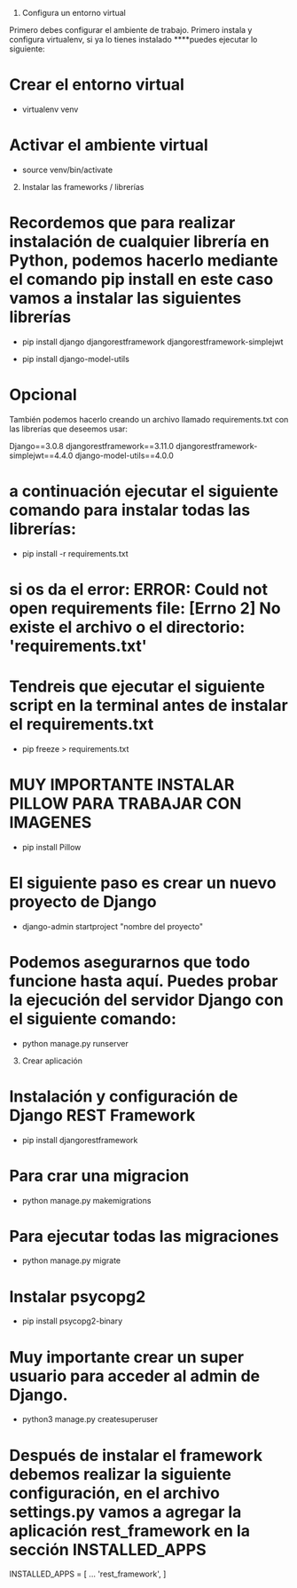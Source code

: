 1. Configura un entorno virtual

Primero debes configurar el ambiente de trabajo. Primero instala y configura virtualenv, si ya lo tienes instalado ****puedes ejecutar lo siguiente:

# Crear el entorno virtual
- virtualenv venv

# Activar el ambiente virtual
- source venv/bin/activate

2. Instalar las frameworks / librerías

# Recordemos que para realizar instalación de cualquier librería en Python, podemos hacerlo mediante el comando pip install <LIBRERIA> en este caso vamos a instalar las siguientes librerías

 - pip install django djangorestframework djangorestframework-simplejwt 

 - pip install django-model-utils

# Opcional
También podemos hacerlo creando un archivo llamado  requirements.txt  con las librerías que deseemos usar:

Django==3.0.8
djangorestframework==3.11.0
djangorestframework-simplejwt==4.4.0
django-model-utils==4.0.0

# a continuación ejecutar el siguiente comando para instalar todas las librerías:
- pip install -r requirements.txt

# si os da el error: ERROR: Could not open requirements file: [Errno 2] No existe el archivo o el directorio: 'requirements.txt'
# Tendreis que ejecutar el siguiente script en la terminal antes de instalar el requirements.txt

- pip freeze > requirements.txt


# MUY IMPORTANTE INSTALAR PILLOW PARA TRABAJAR CON IMAGENES

- pip install Pillow

# El siguiente paso es crear un nuevo proyecto de Django
- django-admin startproject "nombre del proyecto"

# Podemos asegurarnos que todo funcione hasta aquí. Puedes probar la ejecución del servidor Django con el siguiente comando:
- python manage.py runserver

3. Crear aplicación

# Instalación y configuración de Django REST Framework

- pip install djangorestframework

# Para crar una migracion
- python manage.py makemigrations

# Para ejecutar todas las migraciones
- python manage.py migrate

# Instalar psycopg2
- pip install psycopg2-binary
# Muy importante crear un super usuario para acceder al admin de Django.

- python3 manage.py createsuperuser

# Después de instalar el framework debemos realizar la siguiente configuración, en el archivo settings.py vamos a agregar la aplicación rest_framework en la sección INSTALLED_APPS

INSTALLED_APPS = [
    ...
    'rest_framework',
]